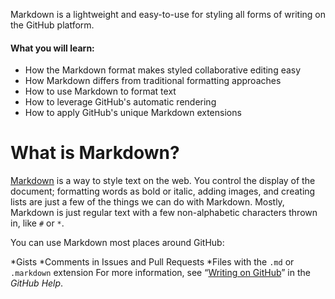 Markdown is a lightweight and easy-to-use for styling all forms of writing on the GitHub platform.

#### **What you will learn:**
* How the Markdown format makes styled collaborative editing easy
* How Markdown differs from traditional formatting approaches
* How to use Markdown to format text
* How to leverage GitHub's automatic rendering
* How to apply GitHub's unique Markdown extensions

# **What is Markdown?**
[Markdown](www.example.com) is a way to style text on the web. You control the display of the document; formatting words as bold or italic, adding images, and creating lists are just a few of the things we can do with Markdown. Mostly, Markdown is just regular text with a few non-alphabetic characters thrown in, like `#` or `*`.

You can use Markdown most places around GitHub:

*Gists
*Comments in Issues and Pull Requests
*Files with the `.md` or `.markdown` extension
For more information, see “[Writing on GitHub](www.example.com)” in the *GitHub Help*.
